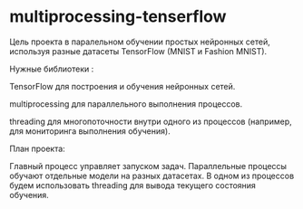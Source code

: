 # multiprocessing-tenserflow

Цель проекта в паралельном обучении простых нейронных сетей, используя разные датасеты TensorFlow (MNIST и Fashion MNIST).

Нужные библиотеки :

TensorFlow для построения и обучения нейронных сетей.

multiprocessing для параллельного выполнения процессов.

threading для многопоточности внутри одного из процессов (например, для мониторинга выполнения обучения).

План проекта:

Главный процесс управляет запуском задач.
Параллельные процессы обучают отдельные модели на разных датасетах.
В одном из процессов будем использовать threading для вывода текущего состояния обучения.

